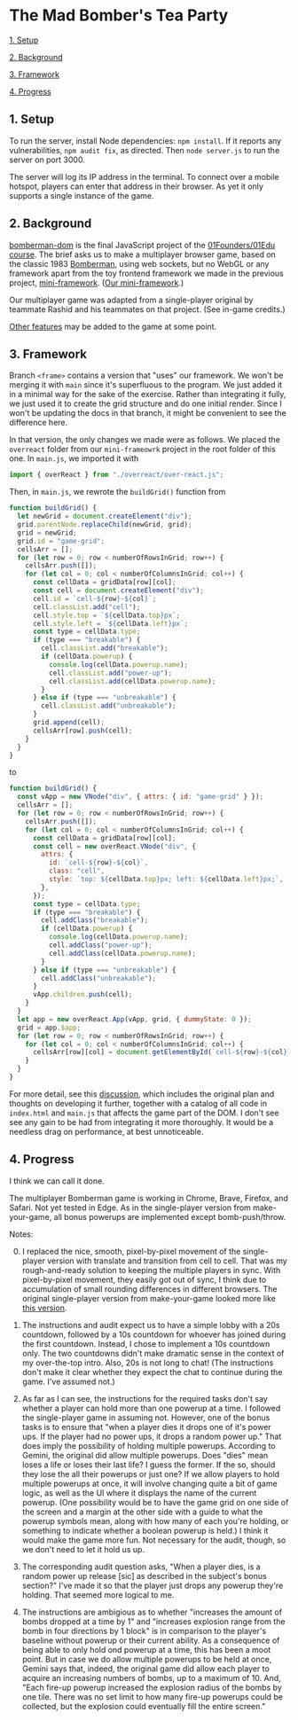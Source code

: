 # The Mad Bomber's Tea Party

[1. Setup](#1-setup)

[2. Background](#2-background)

[3. Framework](#3-framework)

[4. Progress](#2-progress)

## 1. Setup

To run the server, install Node dependencies: `npm install`. If it reports any vulnerabilities, `npm audit fix`, as directed. Then `node server.js` to run the server on port 3000.

The server will log its IP address in the terminal. To connect over a mobile hotspot, players can enter that address in their browser. As yet it only supports a single instance of the game.

## 2. Background

[bomberman-dom](https://github.com/01-edu/public/tree/master/subjects/bomberman-dom) is the final JavaScript project of the [01Founders/01Edu](https://01-edu.org/pedagogy) [course](https://01edu.notion.site/Global-01-Curriculum-50b7d94ac56a429fb3aee19a32248732). The brief asks us to make a multiplayer browser game, based on the classic 1983 [Bomberman](https://en.wikipedia.org/wiki/Bomberman), using web sockets, but no WebGL or any framework apart from the toy frontend framework we made in the previous project, [mini-framework](https://github.com/01-edu/public/tree/master/subjects/mini-framework). ([Our mini-framework](https://github.com/pjtunstall/mini-framework).)

Our multiplayer game was adapted from a single-player original by teammate Rashid and his teammates on that project. (See in-game credits.)

[Other features](docs/optional-extras.md) may be added to the game at some point.

## 3. Framework

Branch `<frame>` contains a version that "uses" our framework. We won't be merging it with `main` since it's superfluous to the program. We just added it in a minimal way for the sake of the exercise. Rather than integrating it fully, we just used it to create the grid structure and do one initial render. Since I won't be updating the docs in that branch, it might be convenient to see the difference here.

In that version, the only changes we made were as follows. We placed the `overreact` folder from our `mini-frameowrk` project in the root folder of this one. In `main.js`, we imported it with

```javascript
import { overReact } from "./overreact/over-react.js";
```

Then, in `main.js`, we rewrote the `buildGrid()` function from

```javascript
function buildGrid() {
  let newGrid = document.createElement("div");
  grid.parentNode.replaceChild(newGrid, grid);
  grid = newGrid;
  grid.id = "game-grid";
  cellsArr = [];
  for (let row = 0; row < numberOfRowsInGrid; row++) {
    cellsArr.push([]);
    for (let col = 0; col < numberOfColumnsInGrid; col++) {
      const cellData = gridData[row][col];
      const cell = document.createElement("div");
      cell.id = `cell-${row}-${col}`;
      cell.classList.add("cell");
      cell.style.top = `${cellData.top}px`;
      cell.style.left = `${cellData.left}px`;
      const type = cellData.type;
      if (type === "breakable") {
        cell.classList.add("breakable");
        if (cellData.powerup) {
          console.log(cellData.powerup.name);
          cell.classList.add("power-up");
          cell.classList.add(cellData.powerup.name);
        }
      } else if (type === "unbreakable") {
        cell.classList.add("unbreakable");
      }
      grid.append(cell);
      cellsArr[row].push(cell);
    }
  }
}
```

to

```javascript
function buildGrid() {
  const vApp = new VNode("div", { attrs: { id: "game-grid" } });
  cellsArr = [];
  for (let row = 0; row < numberOfRowsInGrid; row++) {
    cellsArr.push([]);
    for (let col = 0; col < numberOfColumnsInGrid; col++) {
      const cellData = gridData[row][col];
      const cell = new overReact.VNode("div", {
        attrs: {
          id: `cell-${row}-${col}`,
          class: "cell",
          style: `top: ${cellData.top}px; left: ${cellData.left}px;`,
        },
      });
      const type = cellData.type;
      if (type === "breakable") {
        cell.addClass("breakable");
        if (cellData.powerup) {
          console.log(cellData.powerup.name);
          cell.addClass("power-up");
          cell.addClass(cellData.powerup.name);
        }
      } else if (type === "unbreakable") {
        cell.addClass("unbreakable");
      }
      vApp.children.push(cell);
    }
  }
  let app = new overReact.App(vApp, grid, { dummyState: 0 });
  grid = app.$app;
  for (let row = 0; row < numberOfRowsInGrid; row++) {
    for (let col = 0; col < numberOfColumnsInGrid; col++) {
      cellsArr[row][col] = document.getElementById(`cell-${row}-${col}`);
    }
  }
}
```

For more detail, see this [discussion](docs/framework.md), which includes the original plan and thoughts on developing it further, together with a catalog of all code in `index.html` and `main.js` that affects the game part of the DOM. I don't see see any gain to be had from integrating it more thoroughly. It would be a needless drag on performance, at best unnoticeable.

## 4. Progress

I think we can call it done.

The multiplayer Bomberman game is working in Chrome, Brave, Firefox, and Safari. Not yet tested in Edge. As in the single-player version from make-your-game, all bonus powerups are implemented except bomb-push/throw.

Notes:

0. I replaced the nice, smooth, pixel-by-pixel movement of the single-player version with translate and transition from cell to cell. That was my rough-and-ready solution to keeping the multiple players in sync. With pixel-by-pixel movement, they easily got out of sync, I think due to accumulation of small rounding differences in different browsers. The original single-player version from make-your-game looked more like [this version](https://www.retrogames.cc/nes-games/bomberman-usa.html).

1. The instructions and audit expect us to have a simple lobby with a 20s countdown, followed by a 10s countdown for whoever has joined during the first countdown. Instead, I chose to implement a 10s countdown only. The two countdowns didn't make dramatic sense in the context of my over-the-top intro. Also, 20s is not long to chat! (The instructions don't make it clear whether they expect the chat to continue during the game. I've assumed not.)

2. As far as I can see, the instructions for the required tasks don't say whether a player can hold more than one powerup at a time. I followed the single-player game in assuming not. However, one of the bonus tasks is to ensure that "when a player dies it drops one of it's power ups. If the player had no power ups, it drops a random power up." That does imply the possibility of holding multiple powerups. According to Gemini, the original did allow multiple powerups. Does "dies" mean loses a life or loses their last life? I guess the former. If the so, should they lose the all their powerups or just one? If we allow players to hold multiple powerups at once, it will involve changing quite a bit of game logic, as well as the UI where it displays the name of the current powerup. (One possibility would be to have the game grid on one side of the screen and a margin at the other side with a guide to what the powerup symbols mean, along with how many of each you're holding, or something to indicate whether a boolean powerup is held.) I think it would make the game more fun. Not necessary for the audit, though, so we don't need to let it hold us up.

3. The corresponding audit question asks, "When a player dies, is a random power up release [sic] as described in the subject's bonus section?" I've made it so that the player just drops any powerup they're holding. That seemed more logical to me.

4. The instructions are ambigious as to whether "increases the amount of bombs dropped at a time by 1" and "increases explosion range from the bomb in four directions by 1 block" is in comparison to the player's baseline without powerup or their current ability. As a consequence of being able to only hold ond powerup at a time, this has been a moot point. But in case we do allow multiple powerups to be held at once, Gemini says that, indeed, the original game did allow each player to acquire an increasing numbers of bombs, up to a maximum of 10. And, "Each fire-up powerup increased the explosion radius of the bombs by one tile. There was no set limit to how many fire-up powerups could be collected, but the explosion could eventually fill the entire screen."

